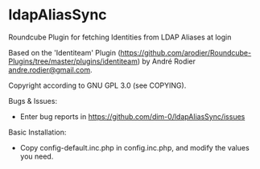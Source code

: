 ldapAliasSync
=============

Roundcube Plugin for fetching Identities from LDAP Aliases at login

Based on the 'Identiteam' Plugin (https://github.com/arodier/Roundcube-Plugins/tree/master/plugins/identiteam) by André Rodier <andre.rodier@gmail.com>.

Copyright according to GNU GPL 3.0 (see COPYING).

Bugs & Issues:
- Enter bug reports in https://github.com/dim-0/ldapAliasSync/issues

Basic Installation:
- Copy config-default.inc.php in config.inc.php, and modify the values you need.
